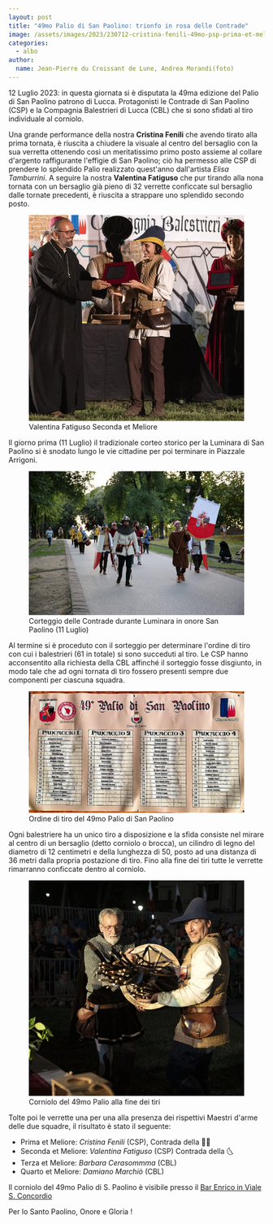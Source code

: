 ```yaml
---
layout: post
title: "49mo Palio di San Paolino: trionfo in rosa delle Contrade"
image: /assets/images/2023/230712-cristina-fenili-49mo-psp-prima-et-meliore.jpg
categories: 
  - albo
author:
  name: Jean-Pierre du Croissant de Lune, Andrea Morandi(foto)
---
```


12 Luglio 2023: in questa giornata si è disputata la 49ma edizione del Palio di San Paolino patrono di Lucca.
Protagonisti le Contrade di San Paolino (CSP) e la Compagnia Balestrieri di Lucca (CBL) che si sono sfidati al tiro individuale al corniolo.

<!-- more -->

Una grande performance della nostra **Cristina Fenili** che avendo tirato alla prima tornata, è riuscita a chiudere la visuale al centro del bersaglio con la sua verretta ottenendo così un meritatissimo primo posto assieme al collare d'argento raffigurante l'effigie di San Paolino; ciò ha permesso alle CSP di prendere lo splendido Palio realizzato quest'anno dall'artista *Elisa Tamburrini*.
A seguire la nostra **Valentina Fatiguso** che pur tirando alla nona tornata con un bersaglio già pieno di 32 verrette conficcate sul bersaglio dalle tornate precedenti, è riuscita a strappare uno splendido secondo posto.

<figure class="align-center">
    <img src="/assets/images/2023/230712-valentina-fatiguso-49mo-psp-seconda-et-meliore.jpg" alt="49mo palio san paolino valentina fatiguso seconda et meliore">
  <figcaption>Valentina Fatiguso Seconda et Meliore</figcaption>
</figure>

Il giorno prima (11 Luglio) il tradizionale corteo storico per la Luminara di San Paolino si è snodato lungo le vie cittadine per poi terminare in Piazzale Arrigoni.

<figure class="align-center">
    <img src="/assets/images/2023/230711-csp-luminara-sp-2023.jpg" alt="corteggio delle contrade durante luminara san paolino 2023">
  <figcaption>Corteggio delle Contrade durante Luminara in onore San Paolino (11 Luglio)</figcaption>
</figure>

Al termine si è proceduto con il sorteggio per determinare l'ordine di tiro con cui i balestrieri (61 in totale) si sono succeduti al tiro.
Le CSP hanno acconsentito alla richiesta della CBL affinché il sorteggio fosse disgiunto, in modo tale che ad ogni tornata di tiro fossero presenti sempre due componenti per ciascuna squadra.

<figure class="align-center">
    <img src="/assets/images/2023/230712-49mo-psp-ordine-tiro.jpg" alt="49mo palio san paolino ordine di tiro">
  <figcaption>Ordine di tiro del 49mo Palio di San Paolino</figcaption>
</figure>

Ogni balestriere ha un unico tiro a disposizione e la sfida consiste nel mirare al centro di un bersaglio (detto corniolo o brocca), un cilindro di legno del diametro di 12 centimetri e della lunghezza di 50, posto ad una distanza di 36 metri dalla propria postazione di tiro. Fino alla fine dei tiri tutte le verrette rimarranno conficcate dentro al corniolo.

<figure class="align-center">
    <img src="/assets/images/2023/230712-49mo-psp-corniolo.jpg" alt="49mo palio san paolino corniolo alla fine dei tiri">
  <figcaption>Corniolo del 49mo Palio alla fine dei tiri</figcaption>
</figure>

Tolte poi le verrette una per una alla presenza dei rispettivi Maestri d'arme delle due squadre, il risultato è stato il seguente:

* Prima et Meliore: *Cristina Fenili* (CSP), Contrada della 🧜‍♀️
* Seconda et Meliore: *Valentina Fatiguso* (CSP) Contrada della 🌜
* Terza et Meliore: *Barbara Cerasommma* (CBL)
* Quarto et Meliore: *Damiano Marchiò* (CBL)

Il corniolo del 49mo Palio di S. Paolino è visibile presso il [Bar Enrico in Viale S. Concordio](https://goo.gl/maps/MotUZruvuAejhbJDA)

Per lo Santo Paolino, Onore e Gloria !
